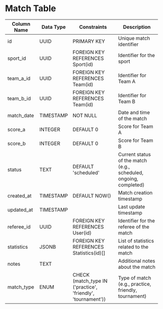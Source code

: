 # Match Table

| Column Name | Data Type | Constraints                                                  | Description                                                       |
| ----------- | --------- | ------------------------------------------------------------ | ----------------------------------------------------------------- |
| id          | UUID      | PRIMARY KEY                                                  | Unique match identifier                                           |
| sport_id    | UUID      | FOREIGN KEY REFERENCES Sport(id)                             | Identifier for the sport                                          |
| team_a_id   | UUID      | FOREIGN KEY REFERENCES Team(id)                              | Identifier for Team A                                             |
| team_b_id   | UUID      | FOREIGN KEY REFERENCES Team(id)                              | Identifier for Team B                                             |
| match_date  | TIMESTAMP | NOT NULL                                                     | Date and time of the match                                        |
| score_a     | INTEGER   | DEFAULT 0                                                    | Score for Team A                                                  |
| score_b     | INTEGER   | DEFAULT 0                                                    | Score for Team B                                                  |
| status      | TEXT      | DEFAULT 'scheduled'                                          | Current status of the match (e.g., scheduled, ongoing, completed) |
| created_at  | TIMESTAMP | DEFAULT NOW()                                                | Match creation timestamp                                          |
| updated_at  | TIMESTAMP |                                                              | Last update timestamp                                             |
| referee_id  | UUID      | FOREIGN KEY REFERENCES User(id)                              | Identifier for the referee of the match                           |
| statistics  | JSONB     | FOREIGN KEY REFERENCES Statistics(id)[]                      | List of statistics related to the match                           |
| notes       | TEXT      |                                                              | Additional notes about the match                                  |
| match_type  | ENUM      | CHECK (match_type IN ('practice', 'friendly', 'tournament')) | Type of match (e.g., practice, friendly, tournament)              |
